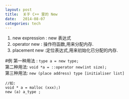 ```yaml
---
layout: post
title:  关于 C++ 里的 New
date:   2014-08-07  
categories: tech
---
```


1.  new expression : new 表达式  
2.  operator new : 操作符函数,用来分配内存.  
3.  placement new :定位表达式,用来初始化已分配的内存.  
 
#例 
第一种用法 : `type a = new type; `   
第二种用法: `void *a = ::operator new(int size);`   
第三种用法:
`new (place address) type [initialiser list]  `   

    //如:
	void * a = malloc (xxx);)
	new (a) a_type ;

